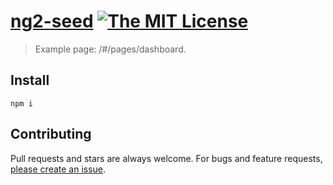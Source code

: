 # [ng2-seed][author-www-url] [![The MIT License][license-img]][license-url] 

> Example page: /#/pages/dashboard.

## Install
```
npm i
```

## Contributing
Pull requests and stars are always welcome. For bugs and feature requests, [please create an issue](https://github.com/Fost/ng2-seed/issues/new).

[david-url]: https://david-dm.org/Fost/ng2-seed
[david-img]: https://img.shields.io/david/Fost/ng2-seed.svg

[author-www-url]: http://www.frontblogger.ru

[license-url]: https://github.com/Fost/ng2-seed/blob/master/LICENSE
[license-img]: https://img.shields.io/badge/license-MIT-blue.svg
